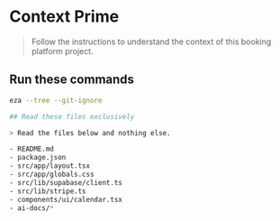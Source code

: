 # Context Prime

> Follow the instructions to understand the context of this booking platform project.

## Run these commands
```bash
eza --tree --git-ignore

## Read these files exclusively

> Read the files below and nothing else.

- README.md
- package.json
- src/app/layout.tsx
- src/app/globals.css
- src/lib/supabase/client.ts
- src/lib/stripe.ts
- components/ui/calendar.tsx
- ai-docs/*
